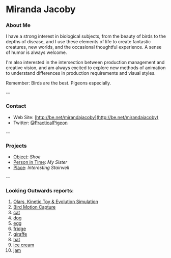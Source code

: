 # Miranda Jacoby

### About Me

I have a strong interest in biological subjects, from the beauty of birds to the depths of disease, and I use these elements of life to create fantastic creatures, new worlds, and the occasional thoughtful experience. A sense of humor is always welcome.

I'm also interested in the intersection between production management and creative vision, and am always excited to explore new methods of animation to understand differences in production requirements and visual styles.

Remember: Birds are the best. Pigeons especially.

--
### Contact

* Web Site: [http://be.net/mirandajacoby](http://be.net/mirandajacoby)
* Twitter: [@PracticalPigeon](https://twitter.com/PracticalPigeon?lang=en)

-- 
### Projects

* [Object](project1.md): *Shoe*
* [Person in Time](project2.md): *My Sister*
* [Place](project3.md): *Interesting Stairwell*

--
### Looking Outwards reports: 

1. [Olars, Kinetic Toy & Evolution Simulation](looking-outwards-01.md)
1. [Bird Motion Capture](looking-outwards-02.md) 
1. [cat](looking-outwards-03.md)
1. [dog](looking-outwards-04.md)
1. [egg](looking-outwards-05.md)
1. [fridge](looking-outwards-06.md)
1. [giraffe](looking-outwards-07.md)
1. [hat](looking-outwards-08.md)
1. [ice cream](looking-outwards-09.md)
1. [jam](looking-outwards-10.md)